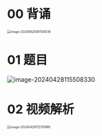 # 00 背诵

<img src="https://cvp.oss-cn-shanghai.aliyuncs.com/picgo/202406200811533.png" alt="image-20240620081139216" style="zoom:50%;" />



# 01 题目

![image-20240428115508330](https://cvp.oss-cn-shanghai.aliyuncs.com/picgo/202404281155501.png)



# 02 视频解析

<img src="https://cvp.oss-cn-shanghai.aliyuncs.com/picgo/202404291721143.png" alt="image-20240429172110990" style="zoom:50%;" />
